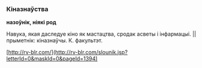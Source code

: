 ### Кіназнаўства
**назоўнік, ніякі род**

Навука, якая даследуе кіно як мастацтва, сродак асветы і інфармацыі. || прыметнік: кіназнаўчы. К. факультэт.

<a rel="author">[http://rv-blr.com/](http://rv-blr.com/slounik.jsp?letterId=0&maskId=0&pageId=1394)</a>
